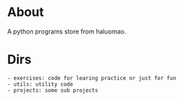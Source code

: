 # About
A python programs store from haluomao.

# Dirs
	- exercises: code for learing practice or just for fun
	- utils: utility code
	- projects: some sub projects